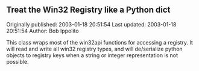 ## Treat the Win32 Registry like a Python dict

Originally published: 2003-01-18 20:51:54
Last updated: 2003-01-18 20:51:54
Author: Bob Ippolito

This class wraps most of the win32api functions for accessing a registry.  It will read and write all win32 registry types, and will de/serialize python objects to registry keys when a string or integer representation is not possible.